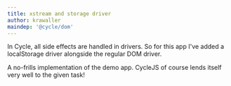```yaml
---
title: xstream and storage driver
author: krawaller
maindep: '@cycle/dom'
---
```


In Cycle, all side effects are handled in drivers. So for this app I've added a localStorage driver alongside the regular DOM driver.

A no-frills implementation of the demo app. CycleJS of course lends itself very well to the given task!